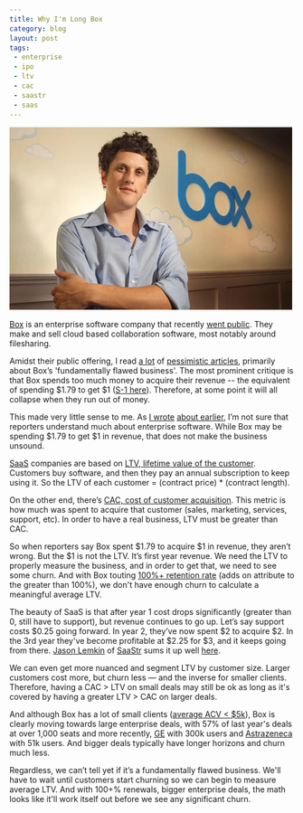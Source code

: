 ```yaml
---
title: Why I'm Long Box
category: blog
layout: post
tags:
 - enterprise
 - ipo
 - ltv
 - cac
 - saastr
 - saas
---
```


![box](/images/box.jpg)

[Box](http://www.box.com) is an enterprise software company that recently [went public](http://money.cnn.com/2015/01/23/investing/box-ipo-tech-stocks/). They make and sell cloud based collaboration software, most notably around filesharing.

Amidst their public offering, I read [a lot](http://www.businessinsider.com/box-ipo-analysis-2014-3) of [pessimistic articles](http://pando.com/2015/01/09/ipo-of-last-resort-box-has-no-choice-but-to-go-pubic-despite-its-ugly-numbers/), primarily about Box’s 'fundamentally flawed business'. The most prominent critique is that Box spends too much money to acquire their revenue -- the equivalent of spending $1.79 to get $1 ([S-1 here](http://www.sec.gov/Archives/edgar/data/1372612/000119312514112417/d642425ds1.htm)). Therefore, at some point it will all collapse when they run out of money.

This made very little sense to me. As [I wrote](http://www.chrisyin.com/2014/07/09/lets-stop-saying-b2b/) [about earlier](http://www.chrisyin.com/2013/12/21/freemium-doesn%27t-always-work-in-b2b/), I’m not sure that reporters understand much about enterprise software. While Box may be spending $1.79 to get $1 in revenue, that does not make the business unsound.

[SaaS](http://en.wikipedia.org/wiki/Software_as_a_service) companies are based on [LTV, lifetime value of the customer](http://en.wikipedia.org/wiki/Customer_lifetime_value). Customers buy software, and then they pay an annual subscription to keep using it. So the LTV of each customer = (contract price) * (contract length).

On the other end, there’s [CAC, cost of customer acquisition](http://en.wikipedia.org/wiki/Customer_acquisition_cost). This metric is how much was spent to acquire that customer (sales, marketing, services, support, etc). In order to have a real business, LTV must be greater than CAC.

So when reporters say Box spent $1.79 to acquire $1 in revenue, they aren’t wrong. But the $1 is not the LTV. It’s first year revenue. We need the LTV to properly measure the business, and in order to get that, we need to see some churn. And with Box touting [100%+ retention rate](http://www.sec.gov/Archives/edgar/data/1372612/000119312514112417/d642425ds1.htm) (adds on attribute to the greater than 100%), we don't have enough churn to calculate a meaningful average LTV.

The beauty of SaaS is that after year 1 cost drops significantly (greater than 0, still have to support), but revenue continues to go up. Let’s say support costs $0.25 going forward. In year 2, they’ve now spent $2 to acquire $2. In the 3rd year they've become profitable at $2.25 for $3, and it keeps going from there. [Jason Lemkin](https://twitter.com/jasonlk) of [SaaStr](http://saastr.com/) sums it up well [here](http://techcrunch.com/2014/12/17/box-will-hit-1-billion-in-revenues-before-you-know-it/).

We can even get more nuanced and segment LTV by customer size. Larger customers cost more, but churn less — and the inverse for smaller clients. Therefore, having a CAC > LTV on small deals may still be ok as long as it's covered by having a greater LTV > CAC on larger deals. 

And although Box has a lot of small clients ([average ACV < $5k](http://tomtunguz.com/box-ipo/)), Box is clearly moving towards large enterprise deals, with 57% of last year's deals at over 1,000 seats and more recently, [GE](http://techcrunch.com/2014/05/08/box-scores-huge-win-with-ge/) with 300k users and [Astrazeneca](http://recode.net/2015/01/27/after-ipo-box-lands-astrazeneca-deal/) with 51k users. And bigger deals typically have longer horizons and churn much less.

Regardless, we can’t tell yet if it’s a fundamentally flawed business. We'll have to wait until customers start churning so we can begin to measure average LTV. And with 100+% renewals, bigger enterprise deals, the math looks like it'll work itself out before we see any significant churn. 